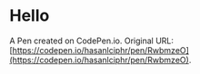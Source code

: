 # Hello

A Pen created on CodePen.io. Original URL: [https://codepen.io/hasanlciphr/pen/RwbmzeO](https://codepen.io/hasanlciphr/pen/RwbmzeO).

